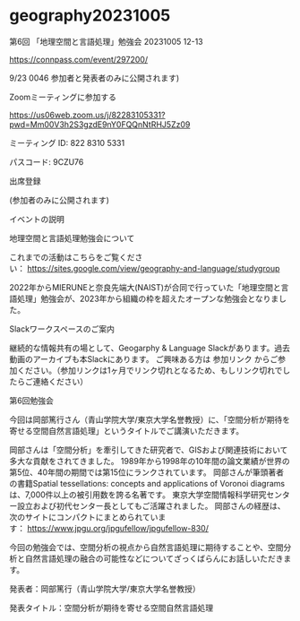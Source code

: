 # geography20231005

第6回 「地理空間と言語処理」勉強会 20231005 12-13

https://connpass.com/event/297200/


9/23 0046
参加者と発表者のみに公開されます)

Zoomミーティングに参加する

https://us06web.zoom.us/j/82283105331?pwd=Mm00V3h2S3gzdE9nY0FQQnNtRHJ5Zz09

ミーティング ID: 822 8310 5331

パスコード: 9CZU76

出席登録

(参加者のみに公開されます)

イベントの説明

地理空間と言語処理勉強会について

これまでの活動はこちらをご覧ください： https://sites.google.com/view/geography-and-language/studygroup

2022年からMIERUNEと奈良先端大(NAIST)が合同で行っていた「地理空間と言語処理」勉強会が、2023年から組織の枠を超えたオープンな勉強会となりました。

Slackワークスペースのご案内

継続的な情報共有の場として、Geogarphy & Language Slackがあります。過去動画のアーカイブも本Slackにあります。 ご興味ある方は 参加リンク からご参加ください。（参加リンクは1ヶ月でリンク切れとなるため、もしリンク切れでしたらご連絡ください）

第6回勉強会

今回は岡部篤行さん（青山学院大学/東京大学名誉教授）に、「空間分析が期待を寄せる空間自然言語処理」というタイトルでご講演いただきます。

岡部さんは「空間分析」を牽引してきた研究者で、GISおよび関連技術において多大な貢献をされてきました。 1989年から1998年の10年間の論文業績が世界の第5位、40年間の期間では第15位にランクされています。 岡部さんが筆頭著者の書籍Spatial tessellations: concepts and applications of Voronoi diagramsは、7,000件以上の被引用数を誇る名著です。 東京大学空間情報科学研究センター設立および初代センター長としてもご活躍されました。 岡部さんの経歴は、次のサイトにコンパクトにまとめられています： https://www.jpgu.org/jpgufellow/jpgufellow-830/

今回の勉強会では、空間分析の視点から自然言語処理に期待することや、空間分析と自然言語処理の融合の可能性などについてざっくばらんにお話しいただきます。

発表者：岡部篤行（青山学院大学/東京大学名誉教授）

発表タイトル：空間分析が期待を寄せる空間自然言語処理
